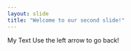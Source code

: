 ```yaml
---
layout: slide
title: "Welcome to our second slide!"
---
```

My Text 
Use the left arrow to go back!
